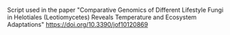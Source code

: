 Script used in the paper "Comparative Genomics of Different Lifestyle Fungi in Helotiales (Leotiomycetes) Reveals Temperature and Ecosystem Adaptations"
https://doi.org/10.3390/jof10120869
